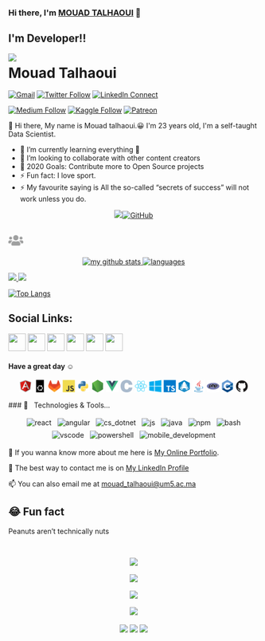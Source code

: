 
### Hi there, I'm [MOUAD TALHAOUI](website) 👋


## I'm Developer!!


<a target="_blank" href="https://harunurrashid97.github.io/"><img width="550" align="right" src="https://raw.githubusercontent.com/harunurrashid97/harunurrashid97/master/Programmer-I.gif"></a>

# Mouad Talhaoui

[![Gmail](https://img.shields.io/badge/%20-Send%20Mail-black?color=14171A&labelColor=ef5350&logo=gmail&logoColor=ffffff)](mailto:harunurrashid47@hotmail.com?subject=From%20GitHub&cc=harun15-6647@diu.edu.bd&body=Hi,%20there.%20Found%20you%20from%20GitHub.)
[![Twitter Follow](https://img.shields.io/badge/dynamic/json.svg?color=14171A&labelColor=37474f&logo=twitter&logoColor=4fc3f7&label=&query=%24[0].followers_count&url=https%3A%2F%2Fcdn.syndication.twimg.com%2Fwidgets%2Ffollowbutton%2Finfo.json%3Fscreen_names%3Dharunurrashid97&suffix=%20Followers)](https://twitter.com/harunurrashid97)
[![LinkedIn Connect](https://img.shields.io/badge/%20-Connect-black?color=14171A&labelColor=212121&logo=linkedin&logoColor=ffffff)](https://www.linkedin.com/in/harun-ur-rashid6647/)

[![Medium Follow](https://img.shields.io/badge/%20-Follow-black?color=14171A&labelColor=050404&logo=medium&logoColor=ffffff)](https://towardsdatascience.com/@harunurrashid97)
[![Kaggle Follow](https://img.shields.io/badge/%20-Follow-black?color=14171A&labelColor=37474f&logo=kaggle&logoColor=4fc3f7)](https://kaggle.com/harunshimanto)
[![Patreon](https://img.shields.io/badge/%20-Support-black?color=14171A&labelColor=04945c&logo=patreon&logoColor=ffffff)](https://www.patreon.com/harunurrashid)


:wave: Hi there, My name is Mouad talhaoui.😀 I'm 23 years old, I'm a self-taught Data Scientist.
- 🌱 I’m currently learning everything 🤣
- 👯 I’m looking to collaborate with other content creators
- 🥅 2020 Goals: Contribute more to Open Source projects
- ⚡ Fun fact: I love sport.
- ⚡ My favourite saying is All the so-called “secrets of success” will not work unless you do.





<!-- first row -->
<p align="center">
<a href=""><img src="https://camo.githubusercontent.com/38bf262e2c177202fedef68851784c63dad5bb64/68747470733a2f2f6b6f6d617265762e636f6d2f67687076632f3f757365726e616d653d6172736869616d69646f73"><img alt="GitHub" src="https://img.shields.io/badge/dynamic/json?logo=github&label=GitHub+Followers&labelColor=282c34&color=181717&query=%24.data.totalSubs&url=https%3A%2F%2Fapi.spencerwoo.com%2Fsubstats%2F%3Fsource%3Dgithub%26queryKey%3Darshiamidos&longCache=true">
</a>






## <img src="https://raw.githubusercontent.com/GoneTone/GoneTone/master/images/svg/social/users-solid.svg" height="24px" alt="Social">

<!-- status codes -->
<a align="center" href="">
    <p align="center">
    <img src="https://github-readme-stats.vercel.app/api?username=MOUAD-TALHAOUI&show_icons=true&theme=tokyonight" alt="my github stats" width="420"/>&nbsp;<img src="https://github-readme-stats.vercel.app/api/top-langs/?username=MOUAD-TALHAOUI&layout=compact&theme=tokyonight" alt="languages" height="165">
    </p>
</a>

<p>
  <a href="https://github.com/MOUAD-TALHAOUI/TChatBot">
    <img src="https://github-readme-stats.vercel.app/api/pin/?username=deepraj1729&repo=TChatBot&show_icons=true&theme=radical" />
  </a>
  <a href="https://github.com/MOUAD-TALHAOUI/Self-Driving-Cars">
    <img src="https://github-readme-stats.vercel.app/api/pin/?username=deepraj1729&repo=Self-Driving-Cars&show_icons=true&theme=radical" />
  </a>
</p>






[![Top Langs](https://github-readme-stats.vercel.app/api/top-langs/?username=MOUAD-TALHAOUI&title_color=fff&icon_color=f9f9f9&text_color=9f9f9f&bg_color=151515)](https://github.com/anuraghazra/github-readme-stats)

## Social Links:

[<img src="https://img.icons8.com/color/48/000000/linkedin.png" width="35" height="35"/>](https://www.linkedin.com/in/deep1729/) [<img src="https://img.icons8.com/color/48/000000/twitter.png" width="35" height="35"/>](https://twitter.com/BaidyaDeepraj) [<img src="https://img.icons8.com/fluent/48/000000/instagram-new.png" width="35" height="35"/>](https://www.instagram.com/deepraj_1729) [<img src="https://img.icons8.com/color/48/000000/facebook.png" width="35" height="35"/>](https://www.facebook.com/deepraj1729) [<img src="https://raw.githubusercontent.com/deepraj1729/deepraj1729/master/Assets/spotify.png" width="35" height="35"/>](https://open.spotify.com/user/31nsygh3g7m4uh3i57xli666drri) [<img src="https://raw.githubusercontent.com/deepraj1729/deepraj1729/master/Assets/icons8-discord-96.png" width="35" height="35"/>](https://discord.gg/76taH6Wp)

#### Have a great day ☺️



 <!-- programming langs i work-->
<p align="center">
<img src="https://raw.githubusercontent.com/devicons/devicon/master/icons/angularjs/angularjs-original.svg" width="25px" height="25px"/>
<img src="https://raw.githubusercontent.com/devicons/devicon/master/icons/ubuntu/ubuntu-plain.svg" width="25px" height="25px"/>
<img src="https://raw.githubusercontent.com/devicons/devicon/master/icons/gitlab/gitlab-original.svg" width="25px" height="25px"/>
<img src="https://raw.githubusercontent.com/devicons/devicon/master/icons/javascript/javascript-original.svg" width="25px" height="25px"/>
<img src="https://raw.githubusercontent.com/devicons/devicon/master/icons/python/python-original.svg" width="25px" height="25px"/>
<img src="https://raw.githubusercontent.com/devicons/devicon/master/icons/nodejs/nodejs-original.svg" width="25px" height="25px"/>
<img src="https://raw.githubusercontent.com/devicons/devicon/master/icons/vuejs/vuejs-original.svg" width="25px" height="25px"/>
<img src="https://raw.githubusercontent.com/devicons/devicon/master/icons/c/c-original.svg" width="25px" height="25px"/>
<img src="https://raw.githubusercontent.com/devicons/devicon/master/icons/react/react-original.svg" width="25px" height="25px"/>
<img src="https://raw.githubusercontent.com/devicons/devicon/master/icons/windows8/windows8-original.svg" width="25px" height="25px"/>
<img src="https://raw.githubusercontent.com/devicons/devicon/master/icons/typescript/typescript-original.svg" width="25px" height="25px"/>
<img src="https://raw.githubusercontent.com/devicons/devicon/master/icons/krakenjs/krakenjs-original.svg" width="25px" height="25px"/>
<img src="https://raw.githubusercontent.com/devicons/devicon/master/icons/java/java-original.svg" width="25px" height="25px"/>
<img src="https://raw.githubusercontent.com/devicons/devicon/master/icons/php/php-original.svg" width="25px" height="25px"/>
<img src="https://raw.githubusercontent.com/devicons/devicon/master/icons/cplusplus/cplusplus-original.svg" width="25px" height="25px"/>
<img src="https://raw.githubusercontent.com/devicons/devicon/master/icons/github/github-original.svg" width="25px" height="25px"/>
</p>
 ### 🔧 &nbsp; Technologies & Tools...
<p align="center">

  <!-- For more icons follow : https://github.com/MikeCodesDotNET/ColoredBadges -->

  <img src="https://github.com/Quadrified/Quadrified/blob/master/assets/svg/dev/frameworks/%20reactnative.svg" alt="react" style="vertical-align:top; margin:4px">
  <img src="https://github.com/Quadrified/Quadrified/blob/master/assets/svg/dev/frameworks/%20angular.svg" alt="angular" style="vertical-align:top; margin:4px">
  <img src="https://github.com/Quadrified/Quadrified/blob/master/assets/svg/dev/languages/csharp_dotnet.svg" alt="cs_dotnet" style="vertical-align:top; margin:4px">
  <img src="https://github.com/Quadrified/Quadrified/blob/master/assets/svg/dev/languages/js.svg" alt="js" style="vertical-align:top; margin:4px">
  <img src="https://github.com/Quadrified/Quadrified/blob/master/assets/svg/dev/languages/java.svg" alt="java" style="vertical-align:top; margin:4px">
  <img src="https://github.com/Quadrified/Quadrified/blob/master/assets/svg/dev/services/npm.svg" alt="npm" style="vertical-align:top; margin:4px">
  <img src="https://github.com/Quadrified/Quadrified/blob/master/assets/svg/dev/tools/bash.svg" alt="bash" style="vertical-align:top; margin:4px">
  <img src="https://github.com/Quadrified/Quadrified/blob/master/assets/svg/dev/tools/visualstudio_code.svg" alt="vscode" style="vertical-align:top; margin:4px">
  <img src="https://github.com/Quadrified/Quadrified/blob/master/assets/svg/dev/tools/powershell.svg" alt="powershell" style="vertical-align:top; margin:4px">
  <img src="https://github.com/Quadrified/Quadrified/blob/master/assets/svg/dev/misc/mobile.svg" alt="mobile_development" style="vertical-align:top; margin:4px">

</p>
 
🤔 If you wanna know more about me here is [My Online Portfolio](link).

💬 The best way to contact me is on [My LinkedIn Profile](https://www.linkedin.com/in/mouad-talhaoui-7a2a99183/)

📫 You can also email me at [mouad_talhaoui@um5.ac.ma](mailto:mouad_talhaoui@um5.ac.ma)


## 😂 Fun fact
  Peanuts aren’t technically nuts

<br/>


<p align="center"><a target="https://github.com/SantanuxD/github-profile-trophy"><img src="https://github-profile-trophy.vercel.app/?username=SantanuxD&theme=onedark&row=2&column=3&margin-w=15&margin-h=15"></a></p>

<p align="center"><a target="https://github.com/SantanuxD/github-profile-trophy"><img src="https://metrics.lecoq.io/SantanuxD"></a></p>

<p align="center"><a target="https://github.com/SantanuxD/github-profile-trophy"><img src="https://github-readme-streak-stats.herokuapp.com/?user=SantanuxD"></a></p>



<p align="center"><a target="blank"><img src="https://visitor-badge.laobi.icu/badge?page_id=SantanuxD"></a></p>
<p align="center">
  <a href="https://twitter.com/Santanu97990818"><img align="center" width="22px" src="https://cdn.jsdelivr.net/npm/simple-icons@v3/icons/twitter.svg" /></a>
  <a target="_blank"href="https://www.linkedin.com/in/santanu-biswas-1482591a7/"><img align="center" width="22px" src="https://cdn.jsdelivr.net/npm/simple-icons@v3/icons/linkedin.svg" /></a>
  <a target="_blank"href="https://www.instagram.com/_.santanubiswas._/"><img align="center" width="22px" src="https://cdn.jsdelivr.net/npm/simple-icons@v3/icons/instagram.svg" /></a>
</p>



